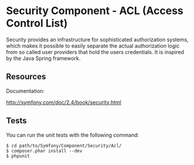 Security Component - ACL (Access Control List)
==============================================

Security provides an infrastructure for sophisticated authorization systems,
which makes it possible to easily separate the actual authorization logic from
so called user providers that hold the users credentials. It is inspired by
the Java Spring framework.

Resources
---------

Documentation:

http://symfony.com/doc/2.4/book/security.html

Tests
-----

You can run the unit tests with the following command:

    $ cd path/to/Symfony/Component/Security/Acl/
    $ composer.phar install --dev
    $ phpunit
